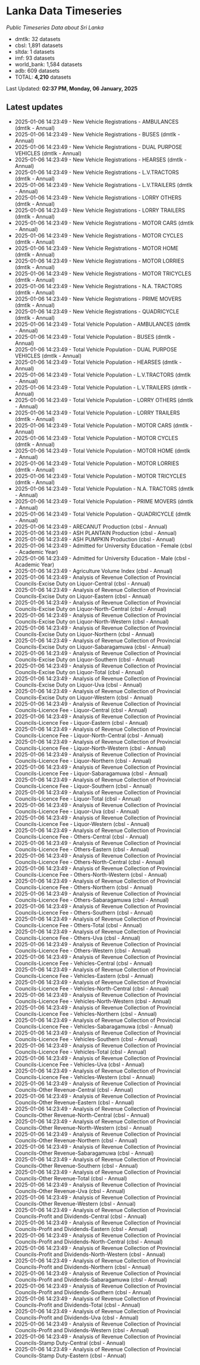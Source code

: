 # Lanka Data Timeseries
*Public Timeseries Data about Sri Lanka*

* dmtlk: 32 datasets
* cbsl: 1,891 datasets
* sltda: 1 datasets
* imf: 93 datasets
* world_bank: 1,584 datasets
* adb: 609 datasets
* TOTAL: **4,210** datasets

Last Updated: **02:37 PM, Monday, 06 January, 2025**

## Latest updates

* 2025-01-06 14:23:49 - New Vehicle Registrations - AMBULANCES (dmtlk - Annual)
* 2025-01-06 14:23:49 - New Vehicle Registrations - BUSES (dmtlk - Annual)
* 2025-01-06 14:23:49 - New Vehicle Registrations - DUAL PURPOSE VEHICLES (dmtlk - Annual)
* 2025-01-06 14:23:49 - New Vehicle Registrations - HEARSES (dmtlk - Annual)
* 2025-01-06 14:23:49 - New Vehicle Registrations - L.V.TRACTORS (dmtlk - Annual)
* 2025-01-06 14:23:49 - New Vehicle Registrations - L.V.TRAILERS (dmtlk - Annual)
* 2025-01-06 14:23:49 - New Vehicle Registrations - LORRY OTHERS (dmtlk - Annual)
* 2025-01-06 14:23:49 - New Vehicle Registrations - LORRY TRAILERS (dmtlk - Annual)
* 2025-01-06 14:23:49 - New Vehicle Registrations - MOTOR CARS (dmtlk - Annual)
* 2025-01-06 14:23:49 - New Vehicle Registrations - MOTOR CYCLES (dmtlk - Annual)
* 2025-01-06 14:23:49 - New Vehicle Registrations - MOTOR HOME (dmtlk - Annual)
* 2025-01-06 14:23:49 - New Vehicle Registrations - MOTOR LORRIES (dmtlk - Annual)
* 2025-01-06 14:23:49 - New Vehicle Registrations - MOTOR TRICYCLES (dmtlk - Annual)
* 2025-01-06 14:23:49 - New Vehicle Registrations - N.A. TRACTORS (dmtlk - Annual)
* 2025-01-06 14:23:49 - New Vehicle Registrations - PRIME MOVERS (dmtlk - Annual)
* 2025-01-06 14:23:49 - New Vehicle Registrations - QUADRICYCLE (dmtlk - Annual)
* 2025-01-06 14:23:49 - Total Vehicle Population - AMBULANCES (dmtlk - Annual)
* 2025-01-06 14:23:49 - Total Vehicle Population - BUSES (dmtlk - Annual)
* 2025-01-06 14:23:49 - Total Vehicle Population - DUAL PURPOSE VEHICLES (dmtlk - Annual)
* 2025-01-06 14:23:49 - Total Vehicle Population - HEARSES (dmtlk - Annual)
* 2025-01-06 14:23:49 - Total Vehicle Population - L.V.TRACTORS (dmtlk - Annual)
* 2025-01-06 14:23:49 - Total Vehicle Population - L.V.TRAILERS (dmtlk - Annual)
* 2025-01-06 14:23:49 - Total Vehicle Population - LORRY OTHERS (dmtlk - Annual)
* 2025-01-06 14:23:49 - Total Vehicle Population - LORRY TRAILERS (dmtlk - Annual)
* 2025-01-06 14:23:49 - Total Vehicle Population - MOTOR CARS (dmtlk - Annual)
* 2025-01-06 14:23:49 - Total Vehicle Population - MOTOR CYCLES (dmtlk - Annual)
* 2025-01-06 14:23:49 - Total Vehicle Population - MOTOR HOME (dmtlk - Annual)
* 2025-01-06 14:23:49 - Total Vehicle Population - MOTOR LORRIES (dmtlk - Annual)
* 2025-01-06 14:23:49 - Total Vehicle Population - MOTOR TRICYCLES (dmtlk - Annual)
* 2025-01-06 14:23:49 - Total Vehicle Population - N.A. TRACTORS (dmtlk - Annual)
* 2025-01-06 14:23:49 - Total Vehicle Population - PRIME MOVERS (dmtlk - Annual)
* 2025-01-06 14:23:49 - Total Vehicle Population - QUADRICYCLE (dmtlk - Annual)
* 2025-01-06 14:23:49 - ARECANUT Production (cbsl - Annual)
* 2025-01-06 14:23:49 - ASH PLANTAIN Production (cbsl - Annual)
* 2025-01-06 14:23:49 - ASH PUMPKIN Production (cbsl - Annual)
* 2025-01-06 14:23:49 - Admitted for University Education - Female (cbsl - Academic Year)
* 2025-01-06 14:23:49 - Admitted for University Education - Male (cbsl - Academic Year)
* 2025-01-06 14:23:49 - Agriculture Volume Index (cbsl - Annual)
* 2025-01-06 14:23:49 - Analysis of Revenue Collection of Provincial Councils-Excise Duty on Liquor-Central (cbsl - Annual)
* 2025-01-06 14:23:49 - Analysis of Revenue Collection of Provincial Councils-Excise Duty on Liquor-Eastern (cbsl - Annual)
* 2025-01-06 14:23:49 - Analysis of Revenue Collection of Provincial Councils-Excise Duty on Liquor-North-Central (cbsl - Annual)
* 2025-01-06 14:23:49 - Analysis of Revenue Collection of Provincial Councils-Excise Duty on Liquor-North-Western (cbsl - Annual)
* 2025-01-06 14:23:49 - Analysis of Revenue Collection of Provincial Councils-Excise Duty on Liquor-Northern (cbsl - Annual)
* 2025-01-06 14:23:49 - Analysis of Revenue Collection of Provincial Councils-Excise Duty on Liquor-Sabaragamuwa (cbsl - Annual)
* 2025-01-06 14:23:49 - Analysis of Revenue Collection of Provincial Councils-Excise Duty on Liquor-Southern (cbsl - Annual)
* 2025-01-06 14:23:49 - Analysis of Revenue Collection of Provincial Councils-Excise Duty on Liquor-Total (cbsl - Annual)
* 2025-01-06 14:23:49 - Analysis of Revenue Collection of Provincial Councils-Excise Duty on Liquor-Uva (cbsl - Annual)
* 2025-01-06 14:23:49 - Analysis of Revenue Collection of Provincial Councils-Excise Duty on Liquor-Western (cbsl - Annual)
* 2025-01-06 14:23:49 - Analysis of Revenue Collection of Provincial Councils-Licence Fee - Liquor-Central (cbsl - Annual)
* 2025-01-06 14:23:49 - Analysis of Revenue Collection of Provincial Councils-Licence Fee - Liquor-Eastern (cbsl - Annual)
* 2025-01-06 14:23:49 - Analysis of Revenue Collection of Provincial Councils-Licence Fee - Liquor-North-Central (cbsl - Annual)
* 2025-01-06 14:23:49 - Analysis of Revenue Collection of Provincial Councils-Licence Fee - Liquor-North-Western (cbsl - Annual)
* 2025-01-06 14:23:49 - Analysis of Revenue Collection of Provincial Councils-Licence Fee - Liquor-Northern (cbsl - Annual)
* 2025-01-06 14:23:49 - Analysis of Revenue Collection of Provincial Councils-Licence Fee - Liquor-Sabaragamuwa (cbsl - Annual)
* 2025-01-06 14:23:49 - Analysis of Revenue Collection of Provincial Councils-Licence Fee - Liquor-Southern (cbsl - Annual)
* 2025-01-06 14:23:49 - Analysis of Revenue Collection of Provincial Councils-Licence Fee - Liquor-Total (cbsl - Annual)
* 2025-01-06 14:23:49 - Analysis of Revenue Collection of Provincial Councils-Licence Fee - Liquor-Uva (cbsl - Annual)
* 2025-01-06 14:23:49 - Analysis of Revenue Collection of Provincial Councils-Licence Fee - Liquor-Western (cbsl - Annual)
* 2025-01-06 14:23:49 - Analysis of Revenue Collection of Provincial Councils-Licence Fee - Others-Central (cbsl - Annual)
* 2025-01-06 14:23:49 - Analysis of Revenue Collection of Provincial Councils-Licence Fee - Others-Eastern (cbsl - Annual)
* 2025-01-06 14:23:49 - Analysis of Revenue Collection of Provincial Councils-Licence Fee - Others-North-Central (cbsl - Annual)
* 2025-01-06 14:23:49 - Analysis of Revenue Collection of Provincial Councils-Licence Fee - Others-North-Western (cbsl - Annual)
* 2025-01-06 14:23:49 - Analysis of Revenue Collection of Provincial Councils-Licence Fee - Others-Northern (cbsl - Annual)
* 2025-01-06 14:23:49 - Analysis of Revenue Collection of Provincial Councils-Licence Fee - Others-Sabaragamuwa (cbsl - Annual)
* 2025-01-06 14:23:49 - Analysis of Revenue Collection of Provincial Councils-Licence Fee - Others-Southern (cbsl - Annual)
* 2025-01-06 14:23:49 - Analysis of Revenue Collection of Provincial Councils-Licence Fee - Others-Total (cbsl - Annual)
* 2025-01-06 14:23:49 - Analysis of Revenue Collection of Provincial Councils-Licence Fee - Others-Uva (cbsl - Annual)
* 2025-01-06 14:23:49 - Analysis of Revenue Collection of Provincial Councils-Licence Fee - Others-Western (cbsl - Annual)
* 2025-01-06 14:23:49 - Analysis of Revenue Collection of Provincial Councils-Licence Fee - Vehicles-Central (cbsl - Annual)
* 2025-01-06 14:23:49 - Analysis of Revenue Collection of Provincial Councils-Licence Fee - Vehicles-Eastern (cbsl - Annual)
* 2025-01-06 14:23:49 - Analysis of Revenue Collection of Provincial Councils-Licence Fee - Vehicles-North-Central (cbsl - Annual)
* 2025-01-06 14:23:49 - Analysis of Revenue Collection of Provincial Councils-Licence Fee - Vehicles-North-Western (cbsl - Annual)
* 2025-01-06 14:23:49 - Analysis of Revenue Collection of Provincial Councils-Licence Fee - Vehicles-Northern (cbsl - Annual)
* 2025-01-06 14:23:49 - Analysis of Revenue Collection of Provincial Councils-Licence Fee - Vehicles-Sabaragamuwa (cbsl - Annual)
* 2025-01-06 14:23:49 - Analysis of Revenue Collection of Provincial Councils-Licence Fee - Vehicles-Southern (cbsl - Annual)
* 2025-01-06 14:23:49 - Analysis of Revenue Collection of Provincial Councils-Licence Fee - Vehicles-Total (cbsl - Annual)
* 2025-01-06 14:23:49 - Analysis of Revenue Collection of Provincial Councils-Licence Fee - Vehicles-Uva (cbsl - Annual)
* 2025-01-06 14:23:49 - Analysis of Revenue Collection of Provincial Councils-Licence Fee - Vehicles-Western (cbsl - Annual)
* 2025-01-06 14:23:49 - Analysis of Revenue Collection of Provincial Councils-Other Revenue-Central (cbsl - Annual)
* 2025-01-06 14:23:49 - Analysis of Revenue Collection of Provincial Councils-Other Revenue-Eastern (cbsl - Annual)
* 2025-01-06 14:23:49 - Analysis of Revenue Collection of Provincial Councils-Other Revenue-North-Central (cbsl - Annual)
* 2025-01-06 14:23:49 - Analysis of Revenue Collection of Provincial Councils-Other Revenue-North-Western (cbsl - Annual)
* 2025-01-06 14:23:49 - Analysis of Revenue Collection of Provincial Councils-Other Revenue-Northern (cbsl - Annual)
* 2025-01-06 14:23:49 - Analysis of Revenue Collection of Provincial Councils-Other Revenue-Sabaragamuwa (cbsl - Annual)
* 2025-01-06 14:23:49 - Analysis of Revenue Collection of Provincial Councils-Other Revenue-Southern (cbsl - Annual)
* 2025-01-06 14:23:49 - Analysis of Revenue Collection of Provincial Councils-Other Revenue-Total (cbsl - Annual)
* 2025-01-06 14:23:49 - Analysis of Revenue Collection of Provincial Councils-Other Revenue-Uva (cbsl - Annual)
* 2025-01-06 14:23:49 - Analysis of Revenue Collection of Provincial Councils-Other Revenue-Western (cbsl - Annual)
* 2025-01-06 14:23:49 - Analysis of Revenue Collection of Provincial Councils-Profit and Dividends-Central (cbsl - Annual)
* 2025-01-06 14:23:49 - Analysis of Revenue Collection of Provincial Councils-Profit and Dividends-Eastern (cbsl - Annual)
* 2025-01-06 14:23:49 - Analysis of Revenue Collection of Provincial Councils-Profit and Dividends-North-Central (cbsl - Annual)
* 2025-01-06 14:23:49 - Analysis of Revenue Collection of Provincial Councils-Profit and Dividends-North-Western (cbsl - Annual)
* 2025-01-06 14:23:49 - Analysis of Revenue Collection of Provincial Councils-Profit and Dividends-Northern (cbsl - Annual)
* 2025-01-06 14:23:49 - Analysis of Revenue Collection of Provincial Councils-Profit and Dividends-Sabaragamuwa (cbsl - Annual)
* 2025-01-06 14:23:49 - Analysis of Revenue Collection of Provincial Councils-Profit and Dividends-Southern (cbsl - Annual)
* 2025-01-06 14:23:49 - Analysis of Revenue Collection of Provincial Councils-Profit and Dividends-Total (cbsl - Annual)
* 2025-01-06 14:23:49 - Analysis of Revenue Collection of Provincial Councils-Profit and Dividends-Uva (cbsl - Annual)
* 2025-01-06 14:23:49 - Analysis of Revenue Collection of Provincial Councils-Profit and Dividends-Western (cbsl - Annual)
* 2025-01-06 14:23:49 - Analysis of Revenue Collection of Provincial Councils-Stamp Duty-Central (cbsl - Annual)
* 2025-01-06 14:23:49 - Analysis of Revenue Collection of Provincial Councils-Stamp Duty-Eastern (cbsl - Annual)